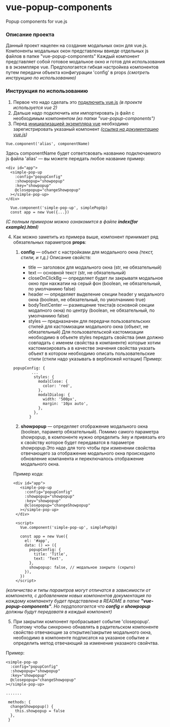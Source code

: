 # vue-popup-components

Popup components for vue.js

### Описание проекта

Данный проект нацелен на создание модальных окон для vue.js.
Компоненты модальных окон представлены ввиеде отдельных js файлов в папке "vue-popup-components"
Каждый компонент представляет собой готовое модальное окно и готов для использования в в экземпляре vue.
Предпологается гибкая настройкеа компонентов путем передачи объекта конфигурации 'config' в props _(смотреть инструкцию по использованию)_

### Инструкция по использованию

1. Первое что надо сделать это [подключить vue.js](https://ru.vuejs.org/v2/guide/installation.html) _(в проекте используется vue 2)_
2. Дальше надо подключить или импортировать js файл с необходимым компонентом _(из папки "vue-popup-components")_
3. Перед [инициализацией экземпляра vue](https://ru.vuejs.org/v2/guide/instance.html) необходимо зарегистрировать указаный компонент _([ссылка на документацию vue.js](https://ru.vuejs.org/v2/guide/components-registration.html))_

`Vue.component('alias', componentName)`

Здесь componentName будет сответсвовать названию подключаемого js файла
'alias' — вы можете передать любое название пример:

```
<div id="app">
  <simple-pop-up
    :config="popupConfig"
    :showpopup="showpopup"
    :key="showpopup"
    @closepopup="changeShowpopup"
  ></simple-pop-up>
</div>
```

```
  Vue.component('simple-pop-up', simplePopUp)
  const app = new Vue({...})
```

_(С полным примером можно ознакомится в файле **index(for example).html**)_

4. Как можно заметить из примера выше, компонент принимает ряд обязательных параметров **props**:

   1. **config** — объект с настройками для модального окна _(текст, стили, и т.д.)_
      Описание свойств:

      - title — заголовок для модального окна (str, не обязательный)
      - text — основной текст (str, не обязательный)
      - closeOnClickBg — определяет будет ли закрыватя модальное окно при нахжатии на серый фон (boolean, не обязательный, по умолчаниию false)
      - header — определяет выделение секции header у модального окна (boolean, не обязательный, по умолчаниию true)
      - bodyTextCenter — размещение текста(в основной секции модалного окна) по центру (boolean, не обязательный, по умолчаниию false)
      - styles — предназначен для передачи пользовательских стилей для кастомизации модального окна (объект, не обязательный)
        Для пользовательской кастомизации необходимо в объекте styles передать свойства (имя должно совпадать с именем свойства в компаненте) которые хотим кастомизировать а в качестве значения свойства указать объект в котором необходимо описать пользовательские стили (стили надо указывать в верблюжей нотации)
        Пример:

   ```
   popupConfig: {
           ...
            styles: {
              modalClose: {
                color: 'red',
              },
              modalDialog: {
                width: '500px',
                margin: '10px auto',
              },
            },
          }
   ```

   2. **showpopup** — определяет отображение модального окна (boolean, параметр обязательный). Помимо самого параметра showpopup, в компоненте нужно определить :key и привязать его к свойству которое будет передаватся в параметре showpopup.Это надо для того чтобы при изменении свойства отвечающего за отображение модального окна происходило обновление компанента и переключалось отображение модального окна.

   Пример кода:

   ```
   <div id="app">
      <simple-pop-up
        :config="popupConfig"
        :showpopup="showpopup"
        :key="showpopup"
        @closepopup="changeShowpopup"
      ></simple-pop-up>
    </div>

    <script>
      Vue.component('simple-pop-up', simplePopUp)

      const app = new Vue({
        el: '#app',
        data: () => ({
          popupConfig: {
            title: 'Title',
            text: 'Text',
          },
          showpopup: false, // модальное закрыто (скрыто)
        }),
      })
    </script>
   ```

_(количиство и типы парамтров могут отличатся в зависимости от компонента, с добавлением новых компонентов документация по каждому компаненту будет представлена в README в папке **"vue-popup-components"**. Но пердпологается что **config** и **showpopup** должны будут передаватя в каждый компонент)_

5. При закрытии компонент пробрасывает событие 'closepopup'. Поэтому чтобы синхронно обнавлять в радительском компоненте свойство отвечающие за открытие/закрытие модального окна, необходимо в компоненте подписатся на указаное событие и определить метод отвечающий за изменение указаного свойчтва.

Пример:

```
<simple-pop-up
  :config="popupConfig"
  :showpopup="showpopup"
  :key="showpopup"
  @closepopup="changeShowpopup"
></simple-pop-up>

.......

 methods: {
  changeShowpopup() {
    this.showpopup = false
  },
 }

```
